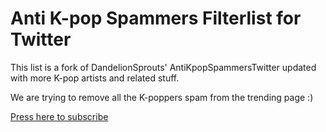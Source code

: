 # Anti K-pop Spammers Filterlist for Twitter
This list is a fork of DandelionSprouts' AntiKpopSpammersTwitter updated with more K-pop artists and related stuff.

We are trying to remove all the K-poppers spam from the trending page :)

[Press here to subscribe](abp:subscribe?location=https://raw.githubusercontent.com/Jafu0/Anti-Kpop-Spammers-Filterlist-for-Twitter/main/AntiKPopSpammersFilterlistTwitter.txt)
